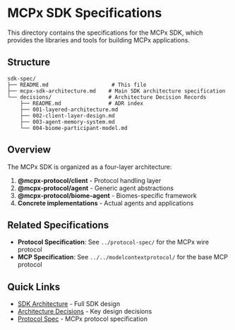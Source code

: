 # MCPx SDK Specifications

This directory contains the specifications for the MCPx SDK, which provides the libraries and tools for building MCPx applications.

## Structure

```
sdk-spec/
├── README.md                    # This file
├── mcpx-sdk-architecture.md    # Main SDK architecture specification
└── decisions/                  # Architecture Decision Records
    ├── README.md               # ADR index
    ├── 001-layered-architecture.md
    ├── 002-client-layer-design.md
    ├── 003-agent-memory-system.md
    └── 004-biome-participant-model.md
```

## Overview

The MCPx SDK is organized as a four-layer architecture:

1. **@mcpx-protocol/client** - Protocol handling layer
2. **@mcpx-protocol/agent** - Generic agent abstractions
3. **@mcpx-protocol/biome-agent** - Biomes-specific framework
4. **Concrete implementations** - Actual agents and applications

## Related Specifications

- **Protocol Specification**: See `../protocol-spec/` for the MCPx wire protocol
- **MCP Specification**: See `../../modelcontextprotocol/` for the base MCP protocol

## Quick Links

- [SDK Architecture](mcpx-sdk-architecture.md) - Full SDK design
- [Architecture Decisions](decisions/README.md) - Key design decisions
- [Protocol Spec](../protocol-spec/v0/SPEC.md) - MCPx protocol specification
